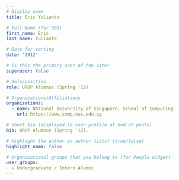 ```yaml
---
# Display name
title: Eric Yulianto

# Full Name (for SEO) 
first_name: Eric
last_name: Yulianto

# Date for sorting
date: '2012'

# Is this the primary user of the site?
superuser: false

# Role/position
role: UROP Alumnus (Spring '12)

# Organizations/Affiliations
organizations:
  - name: National University of Singapore, School of Computing
    url: https://www.comp.nus.edu.sg

# Short bio (displayed in user profile at end of posts)
bio: UROP Alumnus (Spring '12). 

# Highlight the author in author lists? (true/false)
highlight_name: false

# Organizational groups that you belong to (for People widget)
user_groups:
  - Undergraduate / Intern Alumni
---
```


